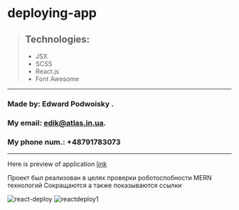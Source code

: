# deploying-app

> ## Technologies:
> - JSX
> - SCSS
> - React.js
> - Font Awesome

---

### Made by: Edward Podwoisky .

### My email: [<edik@atlas.in.ua>](someemail@a.com).

### My phone num.: +48791783073

---

Here is preview of application [link](http://somelink.pl)


Проект был реализован в целях проверки роботоспобности MERN технологий
Сокращаются а также показываются ссылки

![react-deploy](https://user-images.githubusercontent.com/41786877/128865462-ead8ce71-b8de-4cec-9bfa-9cb38c95299c.png)
![reactdeploy1](https://user-images.githubusercontent.com/41786877/128865467-b50a69a2-6fe9-4c30-b8cf-614857d5706d.png)
